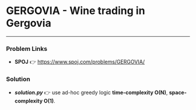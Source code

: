 # GERGOVIA - Wine trading in Gergovia

---

### Problem Links
- **__SPOJ__** :point_right: https://www.spoj.com/problems/GERGOVIA/

### Solution
- **_solution.py_** :point_right: use ad-hoc greedy logic **time-complexity O(N)**, **space-complexity O(1)**.
